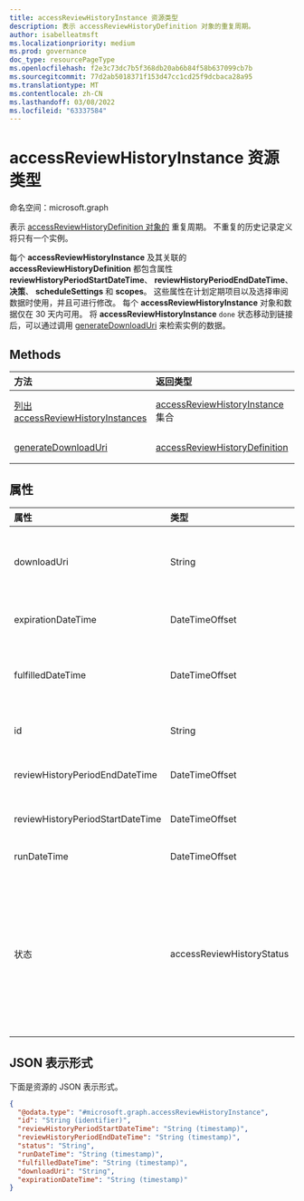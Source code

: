 ```yaml
---
title: accessReviewHistoryInstance 资源类型
description: 表示 accessReviewHistoryDefinition 对象的重复周期。
author: isabelleatmsft
ms.localizationpriority: medium
ms.prod: governance
doc_type: resourcePageType
ms.openlocfilehash: f2e3c73dc7b5f368db20ab6b84f58b637099cb7b
ms.sourcegitcommit: 77d2ab5018371f153d47cc1cd25f9dcbaca28a95
ms.translationtype: MT
ms.contentlocale: zh-CN
ms.lasthandoff: 03/08/2022
ms.locfileid: "63337584"
---
```

# <a name="accessreviewhistoryinstance-resource-type"></a>accessReviewHistoryInstance 资源类型

命名空间：microsoft.graph

 表示 [accessReviewHistoryDefinition 对象的](accessreviewhistorydefinition.md) 重复周期。 不重复的历史记录定义将只有一个实例。

 每个 **accessReviewHistoryInstance** 及其关联的 **accessReviewHistoryDefinition** 都包含属性 **reviewHistoryPeriodStartDateTime**、 **reviewHistoryPeriodEndDateTime**、 **决策**、 **scheduleSettings** 和 **scopes**。 这些属性在计划定期项目以及选择审阅数据时使用，并且可进行修改。 每个 **accessReviewHistoryInstance** 对象和数据仅在 30 天内可用。 将 **accessReviewHistoryInstance** `done` 状态移动到链接后，可以通过调用 [generateDownloadUri](../api/accessreviewhistoryinstance-generatedownloaduri.md) 来检索实例的数据。

## <a name="methods"></a>Methods

| 方法  | 返回类型 | 说明 |
|:---|:---|:---|
|[列出 accessReviewHistoryInstances](../api/accessreviewhistorydefinition-list-instances.md)|[accessReviewHistoryInstance](accessreviewhistoryinstance.md) 集合| 检索 [accessReviewHistoryInstance](accessreviewhistoryinstance.md) 对象及其属性的列表。|
|[generateDownloadUri](../api/accessreviewhistoryinstance-generatedownloaduri.md)|[accessReviewHistoryDefinition](accessreviewhistorydefinition.md)|生成可用于检索实例的审阅历史记录数据的 URI。|

## <a name="properties"></a>属性

|属性|类型|说明|
|:---|:---|:---|
|downloadUri|String|可用于检索审阅历史记录数据的 Uri。 生成后，此 URI 将处于活动状态 24 小时。 必需项。|
|expirationDateTime|DateTimeOffset|此实例和关联数据过期并删除历史记录的时间戳。 必需项。|
|fulfilledDateTime|DateTimeOffset|收集此实例的所有可用数据的时间戳。 This will be set after this instance's status is set to `done`. 必需。|
|id|String|访问评审历史记录实例的分配的唯一标识符。 只读。 必需。|
|reviewHistoryPeriodEndDateTime|DateTimeOffset|在此日期或之前结束的时间戳将包含在提取的历史记录数据中。|
|reviewHistoryPeriodStartDateTime|DateTimeOffset|时间戳、在此日期或之后开始审阅将包含在提取的历史记录数据中。|
|runDateTime|DateTimeOffset|计划生成实例的历史记录数据的时间戳。|
|状态|accessReviewHistoryStatus|表示审阅历史记录数据收集的状态。 可能的值包括 `done`、`inProgress`、`error`、`requested`、`unknownFutureValue`。 将 **状态** 标记为 `done`后，可以生成一个链接，通过调用 [generateDownloadUri](../api/accessreviewhistoryinstance-generatedownloaduri.md) 方法来检索实例的数据。|

## <a name="json-representation"></a>JSON 表示形式

下面是资源的 JSON 表示形式。
<!-- {
  "blockType": "resource",
  "keyProperty": "id",
  "@odata.type": "microsoft.graph.accessReviewHistoryInstance",
  "baseType": "microsoft.graph.entity",
  "openType": false
}
-->

``` json
{
  "@odata.type": "#microsoft.graph.accessReviewHistoryInstance",
  "id": "String (identifier)",
  "reviewHistoryPeriodStartDateTime": "String (timestamp)",
  "reviewHistoryPeriodEndDateTime": "String (timestamp)",
  "status": "String",
  "runDateTime": "String (timestamp)",
  "fulfilledDateTime": "String (timestamp)",
  "downloadUri": "String",
  "expirationDateTime": "String (timestamp)"
}
```
